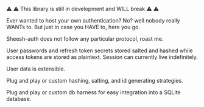 :warning: :warning: This library is still in development and WILL break :warning: :warning:

Ever wanted to host your own authentication? No? well nobody really WANTs to. But just in case you HAVE to, here you go.

Sheesh-auth does not follow any particular protocol, roast me.

User passwords and refresh token secrets stored salted and hashed while access tokens are stored as plaintext.
Session can currently live indefinitely.

User data is extensible.

Plug and play or custom hashing, salting, and id generating strategies.

Plug and play or custom db harness for easy integration into a SQLite database.
